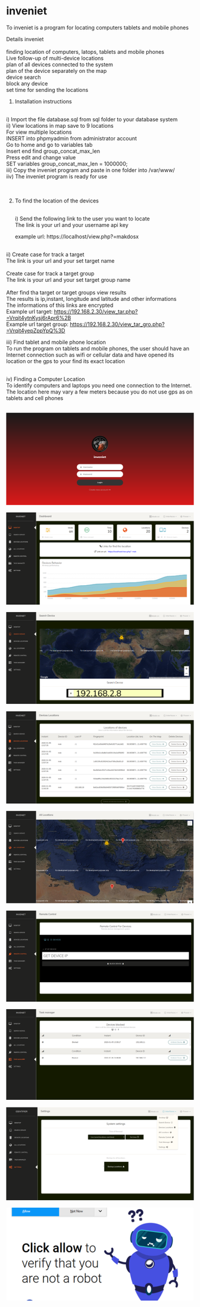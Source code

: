 # inveniet
To inveniet is a program for locating computers tablets and mobile phones

Details inveniet <br><br>
finding location of computers, latops, tablets  and mobile phones <br>
Live follow-up of multi-device locations <br>
plan of all devices connected to the system <br>
plan of the device separately on the map <br>
device search <br>
block any device <br>
set time for sending the locations <br>

1) Installation instructions <br><br>
   
  i) Import the file database.sql from sql folder to your database system <br>
  ii) View locations in map save to 9 locations <br>
      For view multiple locations <br>
      INSERT into phpmyadmin from administrator account <br>
      Go to home and go to variables tab <br>
      Insert end find group_concat_max_len <br>
      Press edit and change value <br>
      SET variables group_concat_max_len = 1000000; <br>
  iii) Copy the inveniet program and paste in one folder into /var/www/ <br>
  iiv) The inveniet program is ready for use <br><br> <br>
  
 
2) To find the location of the devices <br><br>
   
   i) Send the following link to the user you want to locate <br>
      The link is your url and your username api key <br>
      
      example url: https://localhost/view.php?=makdosx <br><br>      
      
  ii) Create case for track a target <br>
      The link is your url and your set target name <br><br>
      Create case for track a target group <br>
      The link is your url and your set target group name <br><br>
      After find tha target or target groups view results <br>
      The results is ip,instant, longitude and latitude and other informations <br>
      The informations of this links are encrypted <br>
      Example url target:  https://192.168.2.30/view_tar.php?=Vrqit4ytnKysj6rApr6%2B <br>
      Example url target group: https://192.168.2.30/view_tar_gro.php?=Vrqit4yepZppYpQ%3D <br>
      
     

      
   iii)  Find tablet and mobile phone location <br>
    To run the program on tablets and mobile phones, the user should have an Internet connection such as wifi or cellular data and have opened its location or the gps to your find its exact location <br><br>
   
   iv) Finding a Computer Location <br>
   To identify computers and laptops you need one connection to the Internet. The location here may vary a few meters because you do not use gps as on tablets and cell phones <br><br>
  
![screenshots/0](screenshots/0.png) <br><br>
![screenshots/1](screenshots/1.png) <br><br>
![screenshots/2](screenshots/2.png) <br><br>
![screenshots/3](screenshots/3.png) <br><br>
![screenshots/4](screenshots/4.png) <br><br>
![screenshots/5](screenshots/5.png) <br><br>
![screenshots/6](screenshots/6.png) <br><br>
![screenshots/7](screenshots/7.png) <br><br>
![screenshots/8](screenshots/8.png) <br><br>
